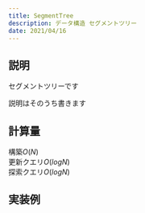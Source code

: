 ```yaml
---
title: SegmentTree
description: データ構造 セグメントツリー
date: 2021/04/16
---
```


## 説明
セグメントツリーです

説明はそのうち書きます

## 計算量
構築$O(N)$  
更新クエリ$O(logN)$  
探索クエリ$O(logN)$

## 実装例

```cpp import=/assets/Library/data-structure/segmenttree.cpp
```
